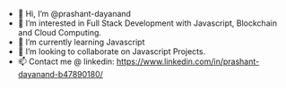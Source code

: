 - 👋 Hi, I’m @prashant-dayanand
- 👀 I’m interested in Full Stack Development with Javascript, Blockchain and Cloud Computing.
- 🌱 I’m currently learning Javascript
- 💞️ I’m looking to collaborate on Javascript Projects.
- 📫 Contact me @ linkedin: https://www.linkedin.com/in/prashant-dayanand-b47890180/

<!---
prashant-dayanand/prashant-dayanand is a ✨ special ✨ repository because its `README.md` (this file) appears on your GitHub profile.
You can click the Preview link to take a look at your changes.
--->

